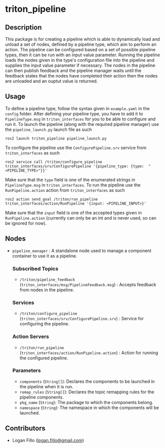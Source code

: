 # triton_pipeline
## Description

This package is for creating a pipeline which is able to dynamically load and unload
a set of nodes, defined by a pipeline type, which aim to perform an action. The pipeline can be configured based on a set of possible pipeline types, then it can be run with an input value parameter. Running the pipeline loads the nodes given in the type's configuration file into the pipeline and supplies the input value parameter if necessary. The nodes in the pipeline can then publish feedback and the pipeline manager waits until the feedback states that the nodes have completed their action then the nodes are unloaded and an ouptut value is returned.

## Usage

To define a pipeline type, follow the syntax given in `example.yaml` in the `config` folder. After defining your pipeline type, you have to add it to `PipelineType.msg` in `triton_interfaces` for you to be able to configure and run it. To launch the pipeline (along with the required pipeline manager) use the `pipeline_launch.py` launch file as such

    ros2 launch triton_pipeline pipeline_launch.py

To configure the pipeline use the `ConfigurePipeline.srv` service from `triton_interfaces` as such

    ros2 service call /triton/configure_pipeline triton_interfaces/srv/ConfigurePipeline '{pipeline_type: {type:  "<PIPELINE_TYPE>"}}'

Make sure that the `type` field is one of the enumerated strings in `PipelineType.msg` in `triton_interfaces`. To run the pipeline use the `RunPipeline.action` action from `triton_interfaces` as such

    ros2 action send_goal /triton/run_pipeline triton_interfaces/action/RunPipeline '{input: <PIPELINE_INPUT>}'

Make sure that the `input` field is one of the accepted types given in `RunPipeline.action` (currently can only be an int and is never used, so can be ignored for now).

## Nodes

- `pipeline_manager` : A standalone node used to manage a component container to use it as a pipeline.

    ### Subscribed Topics
    - `/triton/pipeline_feedback` (`triton_interfaces/msg/PipelineFeedback.msg`) : Accepts feedback from nodes in the pipeline.
    
    ### Services
    - `/triton/configure_pipeline` (`triton_interfaces/srv/ConfigurePipeline.srv`) : Service for configuring the pipeline.
    
    ### Action Servers
    - `/triton/run_pipeline` (`triton_interfaces/action/RunPipeline.action`) : Action for running the configured pipeline.

    ### Parameters
    - `components` (`String[]`): Declares the components to be launched in the pipeline when it is run.
    - `remap_rules` (`String[]`): Declares the topic remapping rules for the pipeline components.
    - `pkg_name` (`String`): The package to which the components belong.
    - `namespace` (`String`): The namespace in which the components will be launched.

## Contributors

- Logan Fillo (logan.fillo@gmail.com)
